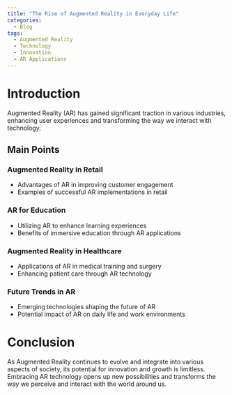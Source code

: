 ```yaml
---
title: "The Rise of Augmented Reality in Everyday Life"
categories:
  - Blog
tags:
  - Augmented Reality
  - Technology
  - Innovation
  - AR Applications
---
```


# Introduction
Augmented Reality (AR) has gained significant traction in various industries, enhancing user experiences and transforming the way we interact with technology.

## Main Points
### Augmented Reality in Retail
- Advantages of AR in improving customer engagement
- Examples of successful AR implementations in retail

### AR for Education
- Utilizing AR to enhance learning experiences
- Benefits of immersive education through AR applications

### Augmented Reality in Healthcare
- Applications of AR in medical training and surgery
- Enhancing patient care through AR technology

### Future Trends in AR
- Emerging technologies shaping the future of AR
- Potential impact of AR on daily life and work environments

# Conclusion
As Augmented Reality continues to evolve and integrate into various aspects of society, its potential for innovation and growth is limitless. Embracing AR technology opens up new possibilities and transforms the way we perceive and interact with the world around us.